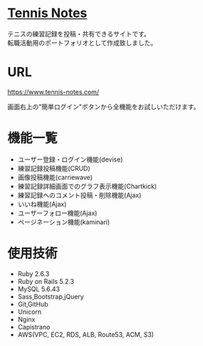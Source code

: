 # [Tennis Notes](https://www.tennis-notes.com/)
テニスの練習記録を投稿・共有できるサイトです。<br>
転職活動用のポートフォリオとして作成致しました。

# URL
https://www.tennis-notes.com/

画面右上の"簡単ログイン"ボタンから全機能をお試しいただけます。

# 機能一覧
* ユーザー登録・ログイン機能(devise)
* 練習記録投稿機能(CRUD)
* 画像投稿機能(carriewave)
* 練習記録詳細画面でのグラフ表示機能(Chartkick)
* 練習記録へのコメント投稿・削除機能(Ajax)
* いいね機能(Ajax)
* ユーザーフォロー機能(Ajax)
* ページネーション機能(kaminari)

# 使用技術
* Ruby 2.6.3
* Ruby on Rails 5.2.3
* MySQL 5.6.43
* Sass,Bootstrap,jQuery
* Git,GitHub
* Unicorn
* Nginx
* Capistrano
* AWS(VPC, EC2, RDS, ALB, Route53, ACM, S3)
